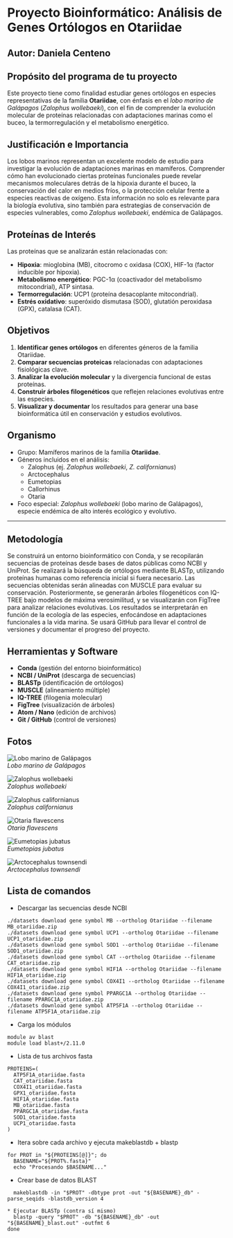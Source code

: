 # Proyecto Bioinformático: Análisis de Genes Ortólogos en Otariidae

## Autor: Daniela Centeno
## Propósito del programa de tu proyecto
Este proyecto tiene como finalidad estudiar genes ortólogos en especies representativas de la familia **Otariidae**, con énfasis en el *lobo marino de Galápagos* (*Zalophus wollebaeki*), con el fin de comprender la evolución molecular de proteínas relacionadas con adaptaciones marinas como el buceo, la termorregulación y el metabolismo energético.
## Justificación e Importancia

Los lobos marinos representan un excelente modelo de estudio para investigar la evolución de adaptaciones marinas en mamíferos. Comprender cómo han evolucionado ciertas proteínas funcionales puede revelar mecanismos moleculares detrás de la hipoxia durante el buceo, la conservación del calor en medios fríos, o la protección celular frente a especies reactivas de oxígeno. Esta información no solo es relevante para la biología evolutiva, sino también para estrategias de conservación de especies vulnerables, como *Zalophus wollebaeki*, endémica de Galápagos.
## Proteínas de Interés

Las proteínas que se analizarán están relacionadas con:

- **Hipoxia**: mioglobina (MB), citocromo c oxidasa (COX), HIF-1α (factor inducible por hipoxia).
- **Metabolismo energético**: PGC-1α (coactivador del metabolismo mitocondrial), ATP sintasa.
- **Termorregulación**: UCP1 (proteína desacoplante mitocondrial).
- **Estrés oxidativo**: superóxido dismutasa (SOD), glutatión peroxidasa (GPX), catalasa (CAT).
## Objetivos

1. **Identificar genes ortólogos** en diferentes géneros de la familia Otariidae.
2. **Comparar secuencias proteicas** relacionadas con adaptaciones fisiológicas clave.
3. **Analizar la evolución molecular** y la divergencia funcional de estas proteínas.
4. **Construir árboles filogenéticos** que reflejen relaciones evolutivas entre las especies.
5. **Visualizar y documentar** los resultados para generar una base bioinformática útil en conservación y estudios evolutivos.
## Organismo

- Grupo: Mamíferos marinos de la familia **Otariidae**.
- Géneros incluidos en el análisis:
  - Zalophus (ej. *Zalophus wollebaeki*, *Z. californianus*)
  - Arctocephalus
  - Eumetopias
  - Callorhinus
  - Otaria
- Foco especial: *Zalophus wollebaeki* (lobo marino de Galápagos), especie endémica de alto interés ecológico y evolutivo.
---
## Metodología

Se construirá un entorno bioinformático con Conda, y se recopilarán secuencias de proteínas desde bases de datos públicas como NCBI y UniProt. Se realizará la búsqueda de ortólogos mediante BLASTp, utilizando proteínas humanas como referencia inicial si fuera necesario. Las secuencias obtenidas serán alineadas con MUSCLE para evaluar su conservación. Posteriormente, se generarán árboles filogenéticos con IQ-TREE bajo modelos de máxima verosimilitud, y se visualizarán con FigTree para analizar relaciones evolutivas. Los resultados se interpretarán en función de la ecología de las especies, enfocándose en adaptaciones funcionales a la vida marina. Se usará GitHub para llevar el control de versiones y documentar el progreso del proyecto.

## Herramientas y Software

- **Conda** (gestión del entorno bioinformático)
- **NCBI / UniProt** (descarga de secuencias)
- **BLASTp** (identificación de ortólogos)
- **MUSCLE** (alineamiento múltiple)
- **IQ-TREE** (filogenia molecular)
- **FigTree** (visualización de árboles)
- **Atom / Nano** (edición de archivos)
- **Git / GitHub** (control de versiones)


## Fotos
![Lobo marino de Galápagos](https://datazone.darwinfoundation.org/images/checklist/dscn3722.jpg)  
*Lobo marino de Galápagos*

![Zalophus wollebaeki](https://datazone.darwinfoundation.org/images/checklist/cp_1194.jpg)  
*Zalophus wollebaeki*

![Zalophus californianus](https://www.racerocks.ca/wp-content/uploads/2015/06/rm2010calsl.jpg)  
*Zalophus californianus*

![Otaria flavescens](https://ecoregistros.org/site/images/dataimages/2019/09/01/348207/Leao-marinho--Otaria-flavescens--macho-.jpg)  
*Otaria flavescens*

![Eumetopias jubatus](https://sealion-world.com/wp-content/uploads/Steller-Sea-Lion_624.jpg)  
*Eumetopias jubatus*

![Arctocephalus townsendi](https://zooinstitutes.com/img/animals/24/24234.jpg)  
*Arctocephalus townsendi*


## Lista de comandos

* Descargar las secuencias desde NCBI

```
./datasets download gene symbol MB --ortholog Otariidae --filename MB_otariidae.zip
./datasets download gene symbol UCP1 --ortholog Otariidae --filename UCP1_otariidae.zip
./datasets download gene symbol SOD1 --ortholog Otariidae --filename SOD1_otariidae.zip
./datasets download gene symbol CAT --ortholog Otariidae --filename CAT_otariidae.zip
./datasets download gene symbol HIF1A --ortholog Otariidae --filename HIF1A_otariidae.zip
./datasets download gene symbol COX4I1 --ortholog Otariidae --filename COX4I1_otariidae.zip
./datasets download gene symbol PPARGC1A --ortholog Otariidae --filename PPARGC1A_otariidae.zip
./datasets download gene symbol ATP5F1A --ortholog Otariidae --filename ATP5F1A_otariidae.zip

```
* Carga los módulos

```
module av blast
module load blast+/2.11.0
```
* Lista de tus archivos fasta

```
PROTEINS=(
  ATP5F1A_otariidae.fasta
  CAT_otariidae.fasta
  COX4I1_otariidae.fasta
  GPX1_otariidae.fasta
  HIF1A_otariidae.fasta
  MB_otariidae.fasta
  PPARGC1A_otariidae.fasta
  SOD1_otariidae.fasta
  UCP1_otariidae.fasta
)
```
* Itera sobre cada archivo y ejecuta makeblastdb + blastp
```
for PROT in "${PROTEINS[@]}"; do
  BASENAME="${PROT%.fasta}"
  echo "Procesando $BASENAME..."
```
* Crear base de datos BLAST
```
  makeblastdb -in "$PROT" -dbtype prot -out "${BASENAME}_db" -parse_seqids -blastdb_version 4

* Ejecutar BLASTp (contra sí mismo)
  blastp -query "$PROT" -db "${BASENAME}_db" -out "${BASENAME}_blast.out" -outfmt 6
done

```
